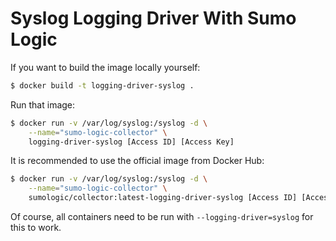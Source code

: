 Syslog Logging Driver With Sumo Logic
=====================================

If you want to build the image locally yourself:

```bash
$ docker build -t logging-driver-syslog .
```

Run that image:

```bash
$ docker run -v /var/log/syslog:/syslog -d \
    --name="sumo-logic-collector" \
    logging-driver-syslog [Access ID] [Access Key]
```

It is recommended to use the official image from Docker Hub:

```bash
$ docker run -v /var/log/syslog:/syslog -d \
    --name="sumo-logic-collector" \
    sumologic/collector:latest-logging-driver-syslog [Access ID] [Access Key]
```

Of course, all containers need to be run with ```--logging-driver=syslog``` for this to work.